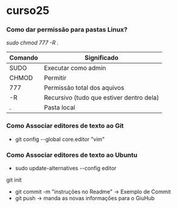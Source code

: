 # curso25

### Como dar permissão para pastas Linux?

*sudo chmod 777 -R .*

| Comando | Significado | 
|--- |--- |
| SUDO | Executar como admin |  
|CHMOD | Permitir |
|777 | Permissão total dos aquivos|
|-R | Recursivo (tudo que estiver dentro dela)|
|. |Pasta local|

### Como Associar editores de texto ao Git
* git config --global core.editor "vim"

### Como Associar editores de texto ao Ubuntu
* sudo update-alternatives --config editor

git init

* git commit -m "instruções no Readme" -> Exemplo de Commit
* git push -> manda as novas informações para o GiuHub